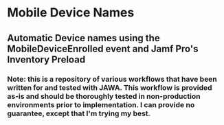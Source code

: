 # Mobile Device Names
## Automatic Device names using the MobileDeviceEnrolled event and Jamf Pro's Inventory Preload
### Note: this is a repository of various workflows that have been written for and tested with JAWA.  This workflow is provided as-is and should be thoroughly tested in non-production environments prior to implementation.  I can provide no guarantee, except that I'm trying my best.


